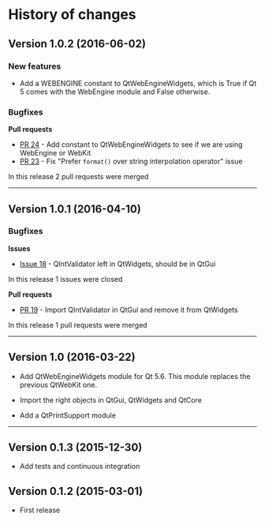 # History of changes

## Version 1.0.2 (2016-06-02)

### New features

* Add a WEBENGINE constant to QtWebEngineWidgets, which is True if Qt 5 comes with the WebEngine module and False otherwise.

### Bugfixes

**Pull requests**

* [PR 24](https://github.com/spyder-ide/qtpy/pull/24) - Add constant to QtWebEngineWidgets to see if we are using WebEngine or WebKit
* [PR 23](https://github.com/spyder-ide/qtpy/pull/23) - Fix "Prefer `format()` over string interpolation operator" issue

In this release 2 pull requests were merged


---


## Version 1.0.1 (2016-04-10)

### Bugfixes

**Issues**

* [Issue 18](https://github.com/spyder-ide/qtpy/issues/18) - QIntValidator left in QtWidgets, should be in QtGui

In this release 1 issues were closed

**Pull requests**

* [PR 19](https://github.com/spyder-ide/qtpy/pull/19) - Import QIntValidator in QtGui and remove it from QtWidgets

In this release 1 pull requests were merged


----

## Version 1.0 (2016-03-22)

* Add QtWebEngineWidgets module for Qt 5.6. This module replaces the previous
  QtWebKit one.

* Import the right objects in QtGui, QtWidgets and QtCore

* Add a QtPrintSupport module


---


## Version 0.1.3 (2015-12-30)

* Add tests and continuous integration

## Version 0.1.2 (2015-03-01)

* First release
